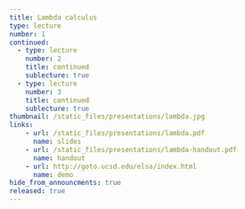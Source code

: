 ```yaml
---
title: Lambda calculus
type: lecture
number: 1
continued:
  - type: lecture
    number: 2
    title: continued
    sublecture: true
  - type: lecture
    number: 3
    title: continued
    sublecture: true
thumbnail: /static_files/presentations/lambda.jpg
links:
    - url: /static_files/presentations/lambda.pdf
      name: slides
    - url: /static_files/presentations/lambda-handout.pdf
      name: handout
    - url: http://goto.ucsd.edu/elsa/index.html 
      name: demo
hide_from_announcments: true
released: true
---
```

